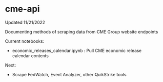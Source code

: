 # cme-api
Updated 11/21/2022

Documenting methods of scraping data from CME Group website endpoints

Current notebooks:
- economic_releases_calendar.ipynb : Pull CME economic release calendar contents 

Next:
- Scrape FedWatch, Event Analyzer, other QuikStrike tools 
